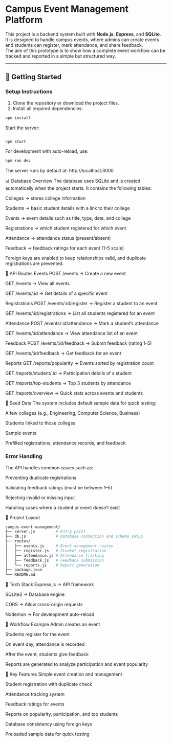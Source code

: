 # Campus Event Management Platform

This project is a backend system built with **Node.js**, **Express**, and **SQLite**.  
It is designed to handle campus events, where admins can create events and students can register, mark attendance, and share feedback.  
The aim of this prototype is to show how a complete event workflow can be tracked and reported in a simple but structured way.

---

## 🚀 Getting Started

### Setup Instructions
1. Clone the repository or download the project files.  
2. Install all required dependencies:

```bash
npm install
```

Start the server:

```bash

npm start
```

For development with auto-reload, use:

```bash
npm run dev
```
The server runs by default at: http://localhost:3000


📊 Database Overview
The database uses SQLite and is created automatically when the project starts.
It contains the following tables:

Colleges → stores college information

Students → basic student details with a link to their college

Events → event details such as title, type, date, and college

Registrations → which student registered for which event

Attendance → attendance status (present/absent)

Feedback → feedback ratings for each event (1–5 scale)

Foreign keys are enabled to keep relationships valid, and duplicate registrations are prevented.


🔗 API Routes
Events
POST /events → Create a new event

GET /events → View all events

GET /events/:id → Get details of a specific event

Registrations
POST /events/:id/register → Register a student to an event

GET /events/:id/registrations → List all students registered for an event

Attendance
POST /events/:id/attendance → Mark a student’s attendance

GET /events/:id/attendance → View attendance list of an event

Feedback
POST /events/:id/feedback → Submit feedback (rating 1–5)

GET /events/:id/feedback → Get feedback for an event

Reports
GET /reports/popularity → Events sorted by registration count

GET /reports/student/:id → Participation details of a student

GET /reports/top-students → Top 3 students by attendance

GET /reports/overview → Quick stats across events and students



🧪 Seed Data
The system includes default sample data for quick testing:

A few colleges (e.g., Engineering, Computer Science, Business)

Students linked to those colleges

Sample events

Prefilled registrations, attendance records, and feedback

### Error Handling
The API handles common issues such as:

Preventing duplicate registrations

Validating feedback ratings (must be between 1–5)

Rejecting invalid or missing input

Handling cases where a student or event doesn’t exist


📂 Project Layout
```bash
campus-event-management/
├── server.js         # Entry point
├── db.js             # Database connection and schema setup
├── routes/
│   ├── events.js     # Event management routes
│   ├── register.js   # Student registration
│   ├── attendance.js # Attendance tracking
│   ├── feedback.js   # Feedback submission
│   └── reports.js    # Report generation
├── package.json
└── README.md

```


🔧 Tech Stack
Express.js → API framework

SQLite3 → Database engine

CORS → Allow cross-origin requests

Nodemon → For development auto-reload



📝 Workflow Example
Admin creates an event

Students register for the event

On event day, attendance is recorded

After the event, students give feedback

Reports are generated to analyze participation and event popularity



🎯 Key Features
Simple event creation and management

Student registration with duplicate check

Attendance tracking system

Feedback ratings for events

Reports on popularity, participation, and top students

Database consistency using foreign keys

Preloaded sample data for quick testing
